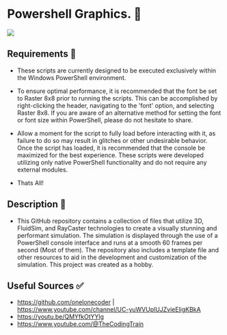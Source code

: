 # Powershell Graphics. 🎦
![](https://img.shields.io/badge/ASCII_GRAPHICS-_Made_By_Jh1sc-purple?style=for-the-badge)


## Requirements 🧹
- These scripts are currently designed to be executed exclusively within the Windows PowerShell environment. 
- To ensure optimal performance, it is recommended that the font be set to Raster 8x8 prior to running the scripts. This can be accomplished by right-clicking the header, navigating to the 'font' option, and selecting Raster 8x8. If you are aware of an alternative method for setting the font or font size within PowerShell, please do not hesitate to share. 
- Allow a moment for the script to fully load before interacting with it, as failure to do so may result in glitches or other undesirable behavior. Once the script has loaded, it is recommended that the console be maximized for the best experience. These scripts were developed utilizing only native PowerShell functionality and do not require any external modules.

- Thats All!


## Description 📶
- This GitHub repository contains a collection of files that utilize 3D, FluidSim, and RayCaster technologies to create a visually stunning and performant simulation. The simulation is displayed through the use of a PowerShell console interface and runs at a smooth 60 frames per second (Most of them). The repository also includes a template file and other resources to aid in the development and customization of the simulation. This project was created as a hobby.


## Useful Sources ✅
- https://github.com/onelonecoder | https://www.youtube.com/channel/UC-yuWVUplUJZvieEligKBkA
- https://youtu.be/QMYfkOtYYlg
- https://www.youtube.com/@TheCodingTrain



